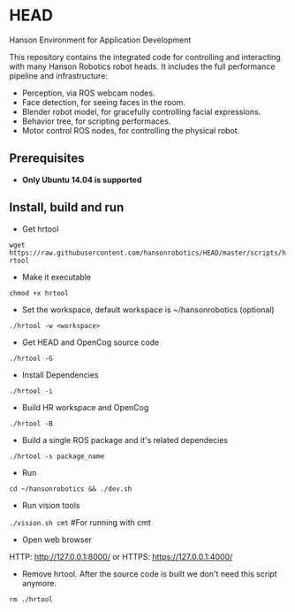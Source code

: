 # HEAD

Hanson Environment for Application Development

This repository contains the integrated code for controlling and
interacting with many Hanson Robotics robot heads. It includes the
full performance pipeline and infrastructure:

* Perception, via ROS webcam nodes.
* Face detection, for seeing faces in the room.
* Blender robot model, for gracefully controlling facial expressions.
* Behavior tree, for scripting performaces.
* Motor control ROS nodes, for controlling the physical robot.

## Prerequisites

 * **Only Ubuntu 14.04 is supported**

## Install, build and run

* Get hrtool

`wget https://raw.githubusercontent.com/hansonrobotics/HEAD/master/scripts/hrtool`

* Make it executable

`chmod +x hrtool`

* Set the workspace, default workspace is ~/hansonrobotics (optional)

`./hrtool -w <workspace>`

* Get HEAD and OpenCog source code

`./hrtool -G`

* Install Dependencies

`./hrtool -i`

* Build HR workspace and OpenCog

`./hrtool -B`

* Build a single ROS package and it's related dependecies

`./hrtool -s package_name`


* Run

`cd ~/hansonrobotics && ./dev.sh`

* Run vision tools

`./vision.sh cmt` #For running with cmt

* Open web browser

HTTP: http://127.0.0.1:8000/ or HTTPS: https://127.0.0.1:4000/

* Remove hrtool. After the source code is built we don't need this script anymore. 

`rm ./hrtool`

